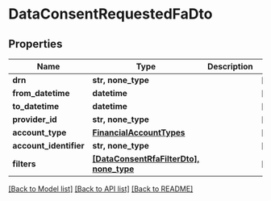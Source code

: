 # DataConsentRequestedFaDto


## Properties
Name | Type | Description | Notes
------------ | ------------- | ------------- | -------------
**drn** | **str, none_type** |  | [optional] 
**from_datetime** | **datetime** |  | [optional] 
**to_datetime** | **datetime** |  | [optional] 
**provider_id** | **str, none_type** |  | [optional] 
**account_type** | [**FinancialAccountTypes**](FinancialAccountTypes.md) |  | [optional] 
**account_identifier** | **str, none_type** |  | [optional] 
**filters** | [**[DataConsentRfaFilterDto], none_type**](DataConsentRfaFilterDto.md) |  | [optional] 

[[Back to Model list]](../README.md#documentation-for-models) [[Back to API list]](../README.md#documentation-for-api-endpoints) [[Back to README]](../README.md)


